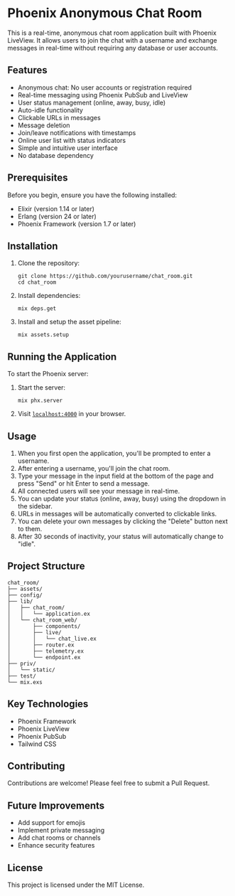 # Phoenix Anonymous Chat Room

This is a real-time, anonymous chat room application built with Phoenix LiveView. It allows users to join the chat with a username and exchange messages in real-time without requiring any database or user accounts.

## Features

- Anonymous chat: No user accounts or registration required
- Real-time messaging using Phoenix PubSub and LiveView
- User status management (online, away, busy, idle)
- Auto-idle functionality
- Clickable URLs in messages
- Message deletion
- Join/leave notifications with timestamps
- Online user list with status indicators
- Simple and intuitive user interface
- No database dependency

## Prerequisites

Before you begin, ensure you have the following installed:

- Elixir (version 1.14 or later)
- Erlang (version 24 or later)
- Phoenix Framework (version 1.7 or later)

## Installation

1. Clone the repository:
   ```
   git clone https://github.com/yourusername/chat_room.git
   cd chat_room
   ```

2. Install dependencies:
   ```
   mix deps.get
   ```

3. Install and setup the asset pipeline:
   ```
   mix assets.setup
   ```

## Running the Application

To start the Phoenix server:

1. Start the server:
   ```
   mix phx.server
   ```

2. Visit [`localhost:4000`](http://localhost:4000) in your browser.

## Usage

1. When you first open the application, you'll be prompted to enter a username.
2. After entering a username, you'll join the chat room.
3. Type your message in the input field at the bottom of the page and press "Send" or hit Enter to send a message.
4. All connected users will see your message in real-time.
5. You can update your status (online, away, busy) using the dropdown in the sidebar.
6. URLs in messages will be automatically converted to clickable links.
7. You can delete your own messages by clicking the "Delete" button next to them.
8. After 30 seconds of inactivity, your status will automatically change to "idle".

## Project Structure

```
chat_room/
├── assets/
├── config/
├── lib/
│   ├── chat_room/
│   │   └── application.ex
│   └── chat_room_web/
│       ├── components/
│       ├── live/
│       │   └── chat_live.ex
│       ├── router.ex
│       ├── telemetry.ex
│       └── endpoint.ex
├── priv/
│   └── static/
├── test/
└── mix.exs
```

## Key Technologies

- Phoenix Framework
- Phoenix LiveView
- Phoenix PubSub
- Tailwind CSS

## Contributing

Contributions are welcome! Please feel free to submit a Pull Request.

## Future Improvements

- Add support for emojis
- Implement private messaging
- Add chat rooms or channels
- Enhance security features

## License

This project is licensed under the MIT License.